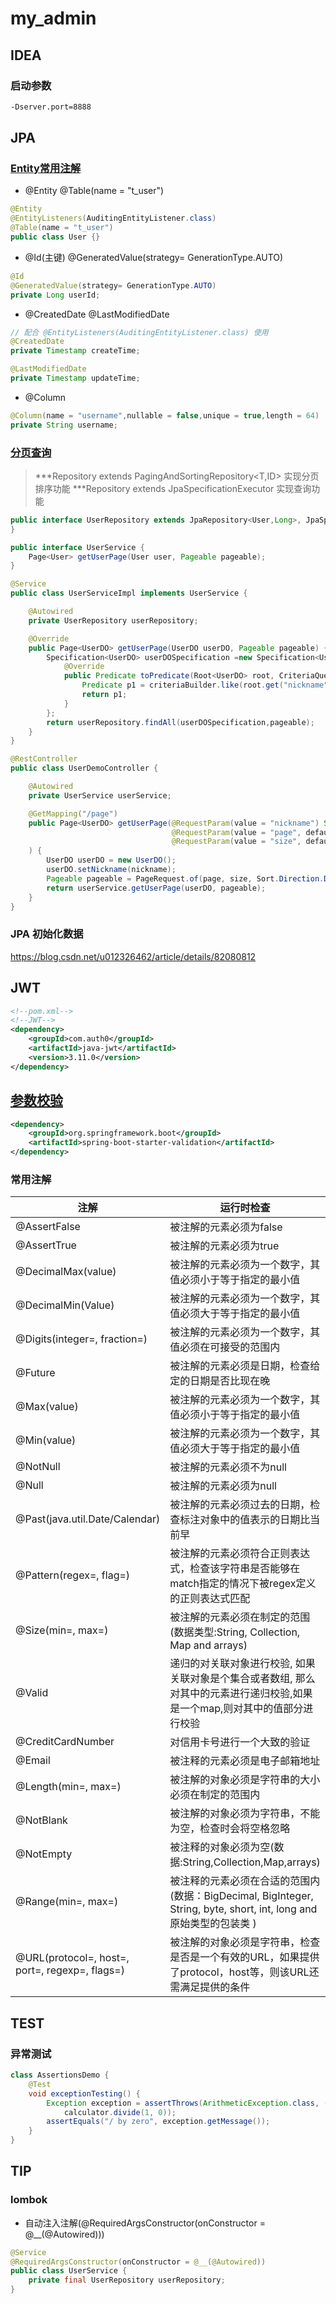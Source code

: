 # my_admin

## IDEA

### 启动参数

```sh
-Dserver.port=8888
```

## JPA

### [Entity常用注解](https://www.jianshu.com/p/38d247f02724)

- @Entity  @Table(name = "t_user")

```java
@Entity
@EntityListeners(AuditingEntityListener.class)
@Table(name = "t_user")
public class User {}
```

- @Id(主键) @GeneratedValue(strategy= GenerationType.AUTO)

```java
@Id
@GeneratedValue(strategy= GenerationType.AUTO)
private Long userId;
```

-  @CreatedDate @LastModifiedDate

```java
// 配合 @EntityListeners(AuditingEntityListener.class) 使用
@CreatedDate
private Timestamp createTime;

@LastModifiedDate
private Timestamp updateTime;
```

- @Column

```java
@Column(name = "username",nullable = false,unique = true,length = 64)
private String username;
```

### [分页查询](https://www.jianshu.com/p/e7882c4f29b6)

> ***Repository extends PagingAndSortingRepository<T,ID> 实现分页排序功能
> ***Repository extends JpaSpecificationExecutor<T> 实现查询功能

```java
public interface UserRepository extends JpaRepository<User,Long>, JpaSpecificationExecutor<User> {
}
```

```java
public interface UserService {
    Page<User> getUserPage(User user, Pageable pageable);
}
```

```java
@Service
public class UserServiceImpl implements UserService {

    @Autowired
    private UserRepository userRepository;

    @Override
    public Page<UserDO> getUserPage(UserDO userDO, Pageable pageable) {
        Specification<UserDO> userDOSpecification =new Specification<UserDO>() {
            @Override
            public Predicate toPredicate(Root<UserDO> root, CriteriaQuery<?> criteriaQuery, CriteriaBuilder criteriaBuilder) {
                Predicate p1 = criteriaBuilder.like(root.get("nickname"),"%"+userDO.getNickname()+"%");
                return p1;
            }
        };
        return userRepository.findAll(userDOSpecification,pageable);
    }
}
```

```java
@RestController
public class UserDemoController {

    @Autowired
    private UserService userService;

    @GetMapping("/page")
    public Page<UserDO> getUserPage(@RequestParam(value = "nickname") String nickname,
                                    @RequestParam(value = "page", defaultValue = "1") Integer page,
                                    @RequestParam(value = "size", defaultValue = "10") Integer size
    ) {
        UserDO userDO = new UserDO();
        userDO.setNickname(nickname);
        Pageable pageable = PageRequest.of(page, size, Sort.Direction.DESC, "userId");
        return userService.getUserPage(userDO, pageable);
    }
}
```

### JPA 初始化数据

<https://blog.csdn.net/u012326462/article/details/82080812>

## JWT

```xml
<!--pom.xml-->
<!--JWT-->
<dependency>
    <groupId>com.auth0</groupId>
    <artifactId>java-jwt</artifactId>
    <version>3.11.0</version>
</dependency>
```

## [参数校验](https://gitee.com/huangxunhui/unifiedParamCheck)

```xml
<dependency>
    <groupId>org.springframework.boot</groupId>
    <artifactId>spring-boot-starter-validation</artifactId>
</dependency>
```

### 常用注解


| 注解                                           | 运行时检查                                                   |
| ---------------------------------------------- | ------------------------------------------------------------ |
| @AssertFalse                                   | 被注解的元素必须为false                                      |
| @AssertTrue                                    | 被注解的元素必须为true                                       |
| @DecimalMax(value)                             | 被注解的元素必须为一个数字，其值必须小于等于指定的最小值     |
| @DecimalMin(Value)                             | 被注解的元素必须为一个数字，其值必须大于等于指定的最小值     |
| @Digits(integer=, fraction=)                   | 被注解的元素必须为一个数字，其值必须在可接受的范围内         |
| @Future                                        | 被注解的元素必须是日期，检查给定的日期是否比现在晚           |
| @Max(value)                                    | 被注解的元素必须为一个数字，其值必须小于等于指定的最小值     |
| @Min(value)                                    | 被注解的元素必须为一个数字，其值必须大于等于指定的最小值     |
| @NotNull                                       | 被注解的元素必须不为null                                     |
| @Null                                          | 被注解的元素必须为null                                       |
| @Past(java.util.Date/Calendar)                 | 被注解的元素必须过去的日期，检查标注对象中的值表示的日期比当前早 |
| @Pattern(regex=, flag=)                        | 被注解的元素必须符合正则表达式，检查该字符串是否能够在match指定的情况下被regex定义的正则表达式匹配 |
| @Size(min=, max=)                              | 被注解的元素必须在制定的范围(数据类型:String, Collection, Map and arrays) |
| @Valid                                         | 递归的对关联对象进行校验, 如果关联对象是个集合或者数组, 那么对其中的元素进行递归校验,如果是一个map,则对其中的值部分进行校验 |
| @CreditCardNumber                              | 对信用卡号进行一个大致的验证                                 |
| @Email                                         | 被注释的元素必须是电子邮箱地址                               |
| @Length(min=, max=)                            | 被注解的对象必须是字符串的大小必须在制定的范围内             |
| @NotBlank                                      | 被注解的对象必须为字符串，不能为空，检查时会将空格忽略       |
| @NotEmpty                                      | 被注释的对象必须为空(数据:String,Collection,Map,arrays)      |
| @Range(min=, max=)                             | 被注释的元素必须在合适的范围内 (数据：BigDecimal, BigInteger, String, byte, short, int, long and 原始类型的包装类 ) |
| @URL(protocol=, host=, port=, regexp=, flags=) | 被注解的对象必须是字符串，检查是否是一个有效的URL，如果提供了protocol，host等，则该URL还需满足提供的条件 |

## TEST

### 异常测试

```java
class AssertionsDemo {
    @Test
    void exceptionTesting() {
        Exception exception = assertThrows(ArithmeticException.class, () ->
            calculator.divide(1, 0));
        assertEquals("/ by zero", exception.getMessage());
    }
}
```

## TIP

### lombok

- 自动注入注解(@RequiredArgsConstructor(onConstructor = @__(@Autowired)))

```java
@Service
@RequiredArgsConstructor(onConstructor = @__(@Autowired))
public class UserService {  
    private final UserRepository userRepository;
}
```